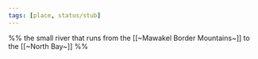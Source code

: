 ```yaml
---
tags: [place, status/stub]
---
```


%% the small river that runs from the [[~Mawakel Border Mountains~]] to the [[~North Bay~]] %%
